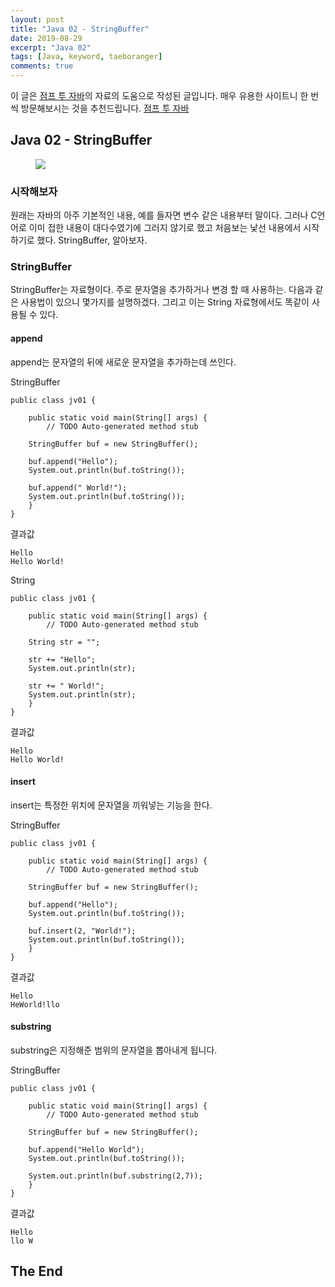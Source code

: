 ```yaml
---
layout: post
title: "Java 02 - StringBuffer"
date: 2019-08-29
excerpt: "Java 02"
tags: [Java, keyword, taeboranger]
comments: true
---
```

이 글은 [점프 투 자바](https://wikidocs.net/book/31)의 자료의 도움으로 작성된 글입니다. 매우 유용한 사이트니 한 번씩 방문해보시는 것을 추천드립니다. [점프 투 자바](https://wikidocs.net/book/31)

## Java 02 - StringBuffer

<figure>
    <img src="https://images.velog.io/post-images/lockstom/7229f590-7fc8-11e9-bc69-63b1b898b1df/Java%EC%82%AC%EC%A7%84.jpg">
</figure>

### 시작해보자
원래는 자바의 아주 기본적인 내용, 예를 들자면 변수 같은 내용부터 말이다. 그러나 C언어로 이미 접한 내용이 대다수였기에 그러지 않기로 했고 처음보는 낯선 내용에서 시작하기로 했다. StringBuffer, 알아보자.

### StringBuffer
StringBuffer는 자료형이다. 주로 문자열을 추가하거나 변경 할 때 사용하는. 다음과 같은 사용법이 있으니 몇가지를 설명하겠다. 그리고 이는 String 자료형에서도 똑같이 사용될 수 있다.

#### append
append는 문자열의 뒤에 새로운 문자열을 추가하는데 쓰인다.

StringBuffer
```{.java}
public class jv01 {

	public static void main(String[] args) {
		// TODO Auto-generated method stub

    StringBuffer buf = new StringBuffer();

    buf.append("Hello");
    System.out.println(buf.toString());

    buf.append(" World!");
    System.out.println(buf.toString());
	}
}
```
결과값
```
Hello
Hello World!
```

String
```{.java}
public class jv01 {

	public static void main(String[] args) {
		// TODO Auto-generated method stub

    String str = "";

    str += "Hello";
    System.out.println(str);

    str += " World!";
    System.out.println(str);
	}
}
```
결과값
```
Hello
Hello World!
```

#### insert
insert는 특정한 위치에 문자열을 끼워넣는 기능을 한다.

StringBuffer
```{.java}
public class jv01 {

	public static void main(String[] args) {
		// TODO Auto-generated method stub

    StringBuffer buf = new StringBuffer();

    buf.append("Hello");
    System.out.println(buf.toString());

    buf.insert(2, "World!");
    System.out.println(buf.toString());
	}
}
```
결과값
```
Hello
HeWorld!llo
```

#### substring
substring은 지정해준 범위의 문자열을 뽑아내게 됩니다.

StringBuffer
```{.java}
public class jv01 {

	public static void main(String[] args) {
		// TODO Auto-generated method stub

    StringBuffer buf = new StringBuffer();

    buf.append("Hello World");
    System.out.println(buf.toString());

    System.out.println(buf.substring(2,7));
	}
}
```
결과값
```
Hello
llo W
```

## The End
